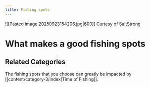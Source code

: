 ```yaml
---
title: Fishing spots
---
```

![[Pasted image 20250923154206.jpg|600]]
Curtesy of SaltStrong

# What makes a good fishing spots

## Related Categories
The fishing spots that you choose can greatly be impacted by [[content/category-3/index|Time of Fishing]].

